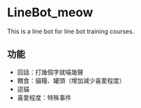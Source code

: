 # LineBot_meow

This is a line bot for line bot training courses.

## 功能
  - 回話：打幾個字就喵幾聲
  - 餵食：貓糧、罐頭（增加減少喜愛程度）
  - 逗貓
  - 喜愛程度：特殊事件
